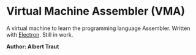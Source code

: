 # Virtual Machine Assembler (VMA)

A virtual machine to learn the programming language Assembler. Written with [Electron](https://electronjs.org "Electron homepage"). Still in work.

**Author: Albert Traut**
